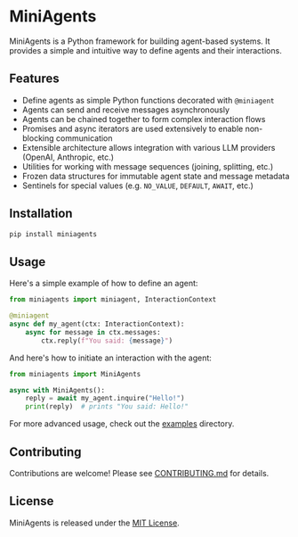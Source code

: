 # MiniAgents

MiniAgents is a Python framework for building agent-based systems. It provides a simple and intuitive way to define agents and their interactions.

## Features

- Define agents as simple Python functions decorated with `@miniagent`
- Agents can send and receive messages asynchronously
- Agents can be chained together to form complex interaction flows
- Promises and async iterators are used extensively to enable non-blocking communication
- Extensible architecture allows integration with various LLM providers (OpenAI, Anthropic, etc.)
- Utilities for working with message sequences (joining, splitting, etc.)
- Frozen data structures for immutable agent state and message metadata
- Sentinels for special values (e.g. `NO_VALUE`, `DEFAULT`, `AWAIT`, etc.)

## Installation

```bash
pip install miniagents
```

## Usage

Here's a simple example of how to define an agent:

```python
from miniagents import miniagent, InteractionContext

@miniagent
async def my_agent(ctx: InteractionContext):
    async for message in ctx.messages:
        ctx.reply(f"You said: {message}")
```

And here's how to initiate an interaction with the agent:

```python
from miniagents import MiniAgents

async with MiniAgents():
    reply = await my_agent.inquire("Hello!")
    print(reply)  # prints "You said: Hello!"
```

For more advanced usage, check out the [examples](examples/) directory.

## Contributing

Contributions are welcome! Please see [CONTRIBUTING.md](CONTRIBUTING.md) for details.

## License

MiniAgents is released under the [MIT License](LICENSE).
